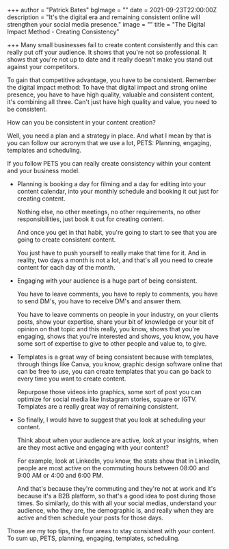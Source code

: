 +++
author = "Patrick Bates"
bgImage = ""
date = 2021-09-23T22:00:00Z
description = "It's the digital era and remaining consistent online will strengthen your social media presence."
image = ""
title = "The Digital Impact Method - Creating Consistency"

+++
Many small businesses fail to create content consistently and this can really put off your audience. It shows that you're not so professional. It shows that you're not up to date and it really doesn't make you stand out against your competitors.

To gain that competitive advantage, you have to be consistent. Remember the digital impact method: To have that digital impact and strong online presence, you have to have high quality, valuable and consistent content, it's combining all three. Can't just have high quality and value, you need to be consistent.

How can you be consistent in your content creation?

Well, you need a plan and a strategy in place. And what I mean by that is you can follow our acronym that we use a lot, PETS: Planning, engaging, templates and scheduling.

If you follow PETS you can really create consistency within your content and your business model.

* Planning is booking a day for filming and a day for editing into your content calendar, into your monthly schedule and booking it out just for creating content. 

  Nothing else, no other meetings, no other requirements, no other responsibilities, just book it out for creating content.

  And once you get in that habit, you're going to start to see that you are going to create consistent content.

  You just have to push yourself to really make that time for it. And in reality, two days a month is not a lot, and that's all you need to create content for each day of the month.
* Engaging with your audience is a huge part of being consistent.

  You have to leave comments, you have to reply to comments, you have to send DM's, you have to receive DM's and answer them.

  You have to leave comments on people in your industry, on your clients posts, show your expertise, share your bit of knowledge or your bit of opinion on that topic and this really, you know, shows that you're engaging, shows that you're interested and shows, you know, you have some sort of expertise to give to other people and value to, to give.

* Templates is a great way of being consistent because with templates, through things like Canva, you know, graphic design software online that can be free to use, you can create templates that you can go back to every time you want to create content.

  Repurpose those videos into graphics, some sort of post you can optimize for social media like Instagram stories, square or IGTV. Templates are a really great way of remaining consistent.

* So finally, I would have to suggest that you look at scheduling your content.

  Think about when your audience are active, look at your insights, when are they most active and engaging with your content?

  For example, look at LinkedIn, you know, the stats show that in LinkedIn, people are most active on the commuting hours between 08:00 and 9:00 AM or 4:00 and 6:00 PM.

  And that's because they're commuting and they're not at work and it's because it's a B2B platform, so that's a good idea to post during those times. So similarly, do this with all your social medias, understand your audience, who they are, the demographic is, and really when they are active and then schedule your posts for those days.

  
Those are my top tips, the four areas to stay consistent with your content. To sum up, PETS, planning, engaging, templates, scheduling.
